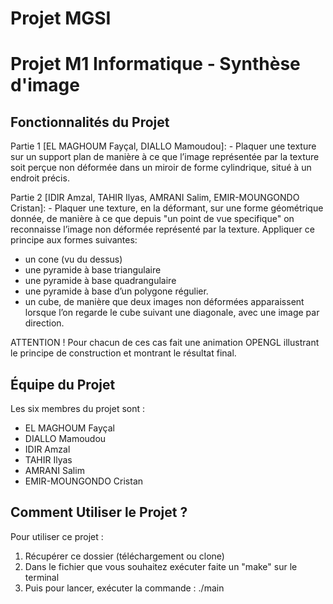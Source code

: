# Projet MGSI
# Projet M1 Informatique - Synthèse d'image


## Fonctionnalités du Projet

Partie 1 [EL MAGHOUM Fayçal, DIALLO Mamoudou]:
	- Plaquer une texture sur un support plan de manière à ce que l’image représentée par la texture soit perçue non déformée dans un miroir de forme
cylindrique, situé à un endroit précis.


Partie 2 [IDIR Amzal, TAHIR Ilyas, AMRANI Salim, EMIR-MOUNGONDO Cristan]:
	- Plaquer une texture, en la déformant, sur une forme géométrique donnée, de manière à ce que depuis "un point de vue specifique" on reconnaisse l’image non déformée représenté par la texture.
Appliquer ce principe aux formes suivantes:
- un cone (vu du dessus)
- une pyramide à base triangulaire 
- une pyramide à base quadrangulaire
- une pyramide à base d’un polygone régulier.
- un cube, de manière que deux images non déformées apparaissent lorsque l’on regarde le cube suivant une diagonale, avec une image par direction.


ATTENTION ! 
Pour chacun de ces cas fait une animation OPENGL illustrant le principe de construction et montrant le résultat final.

## Équipe du Projet

Les six membres du projet sont :

- EL MAGHOUM Fayçal
- DIALLO Mamoudou 
- IDIR Amzal
- TAHIR Ilyas 
- AMRANI Salim
- EMIR-MOUNGONDO Cristan


## Comment Utiliser le Projet ?

Pour utiliser ce projet :

1. Récupérer ce dossier (téléchargement ou clone)
2. Dans le fichier que vous souhaitez exécuter faite un "make" sur le terminal 
3. Puis pour lancer, exécuter la commande : ./main

